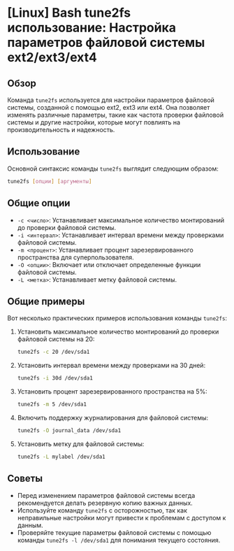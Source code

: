 # [Linux] Bash tune2fs использование: Настройка параметров файловой системы ext2/ext3/ext4

## Обзор
Команда `tune2fs` используется для настройки параметров файловой системы, созданной с помощью ext2, ext3 или ext4. Она позволяет изменять различные параметры, такие как частота проверки файловой системы и другие настройки, которые могут повлиять на производительность и надежность.

## Использование
Основной синтаксис команды `tune2fs` выглядит следующим образом:

```bash
tune2fs [опции] [аргументы]
```

## Общие опции
- `-c <число>`: Устанавливает максимальное количество монтирований до проверки файловой системы.
- `-i <интервал>`: Устанавливает интервал времени между проверками файловой системы.
- `-m <процент>`: Устанавливает процент зарезервированного пространства для суперпользователя.
- `-O <опции>`: Включает или отключает определенные функции файловой системы.
- `-L <метка>`: Устанавливает метку файловой системы.

## Общие примеры
Вот несколько практических примеров использования команды `tune2fs`:

1. Установить максимальное количество монтирований до проверки файловой системы на 20:
   ```bash
   tune2fs -c 20 /dev/sda1
   ```

2. Установить интервал времени между проверками на 30 дней:
   ```bash
   tune2fs -i 30d /dev/sda1
   ```

3. Установить процент зарезервированного пространства на 5%:
   ```bash
   tune2fs -m 5 /dev/sda1
   ```

4. Включить поддержку журналирования для файловой системы:
   ```bash
   tune2fs -O journal_data /dev/sda1
   ```

5. Установить метку для файловой системы:
   ```bash
   tune2fs -L mylabel /dev/sda1
   ```

## Советы
- Перед изменением параметров файловой системы всегда рекомендуется делать резервную копию важных данных.
- Используйте команду `tune2fs` с осторожностью, так как неправильные настройки могут привести к проблемам с доступом к данным.
- Проверяйте текущие параметры файловой системы с помощью команды `tune2fs -l /dev/sda1` для понимания текущего состояния.